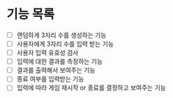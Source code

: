 # 기능 목록

- [ ]  랜덤하게 3자리 수를 생성하는 기능
- [ ]  사용자에게 3자리 수를 입력 받는 기능
- [ ]  사용자 입력 유효성 검사
- [ ]  입력에 대한 결과를 측정하는 기능
- [ ]  결과를 출력해서 보여주는 기능
- [ ]  종료 여부를 입력받는 기능
- [ ]  입력에 따라 게임 재시작 or 종료를 결정하고 보여주는 기능
